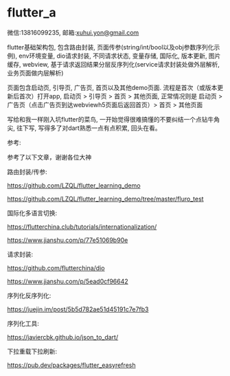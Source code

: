 # flutter_a

微信:13816099235, 邮箱:xuhui.yon@gmail.com

flutter基础架构包, 包含路由封装, 页面传参(string/int/bool以及obj参数序列化示例), env环境变量, dio请求封装, 不同请求状态, 变量存储, 国际化, 版本更新, 图片缓存, webview, 基于请求返回结果分层反序列化(service请求封装处做外层解析,业务页面做内层解析)

页面包含启动页, 引导页, 广告页, 首页以及其他demo页面. 流程是首次（或版本更新后首次）打开app, 启动页 > 引导页 > 首页 > 其他页面, 正常情况则是 启动页 > 广告页（点击广告页到达webviewh5页面后返回首页）> 首页 > 其他页面


写给和我一样刚入坑flutter的菜鸟, 一开始觉得很难搞懂的不要纠结一个点钻牛角尖, 往下写, 写得多了对dart熟悉一点有点积累, 回头在看。

参考:

参考了以下文章，谢谢各位大神

路由封装/传参:

https://github.com/LZQL/flutter_learning_demo

https://github.com/LZQL/flutter_learning_demo/tree/master/fluro_test

国际化多语言切换:

https://flutterchina.club/tutorials/internationalization/

https://www.jianshu.com/p/77e51069b90e

请求封装:

https://github.com/flutterchina/dio

https://www.jianshu.com/p/5ead0cf96642

序列化反序列化:

https://juejin.im/post/5b5d782ae51d45191c7e7fb3

序列化工具:

https://javiercbk.github.io/json_to_dart/

下拉重载下拉刷新:

https://pub.dev/packages/flutter_easyrefresh
